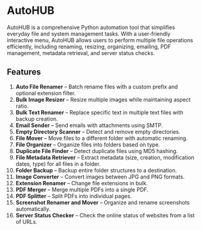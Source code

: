 # AutoHUB

AutoHUB is a comprehensive Python automation tool that simplifies everyday file and system management tasks. With a user-friendly interactive menu, AutoHUB allows users to perform multiple file operations efficiently, including renaming, resizing, organizing, emailing, PDF management, metadata retrieval, and server status checks.

## Features

1. **Auto File Renamer** – Batch rename files with a custom prefix and optional extension filter.  
2. **Bulk Image Resizer** – Resize multiple images while maintaining aspect ratio.  
3. **Bulk Text Renamer** – Replace specific text in multiple text files with backup creation.  
4. **Email Sender** – Send emails with attachments using SMTP.  
5. **Empty Directory Scanner** – Detect and remove empty directories.  
6. **File Mover** – Move files to a different folder with automatic renaming.  
7. **File Organizer** – Organize files into folders based on type.  
8. **Duplicate File Finder** – Detect duplicate files using MD5 hashing.  
9. **File Metadata Retriever** – Extract metadata (size, creation, modification dates, type) for all files in a folder.  
10. **Folder Backup** – Backup entire folder structures to a destination.  
11. **Image Converter** – Convert images between JPG and PNG formats.  
12. **Extension Renamer** – Change file extensions in bulk.  
13. **PDF Merger** – Merge multiple PDFs into a single PDF.  
14. **PDF Splitter** – Split PDFs into individual pages.  
15. **Screenshot Renamer and Mover** – Organize and rename screenshots automatically.  
16. **Server Status Checker** – Check the online status of websites from a list of URLs.
